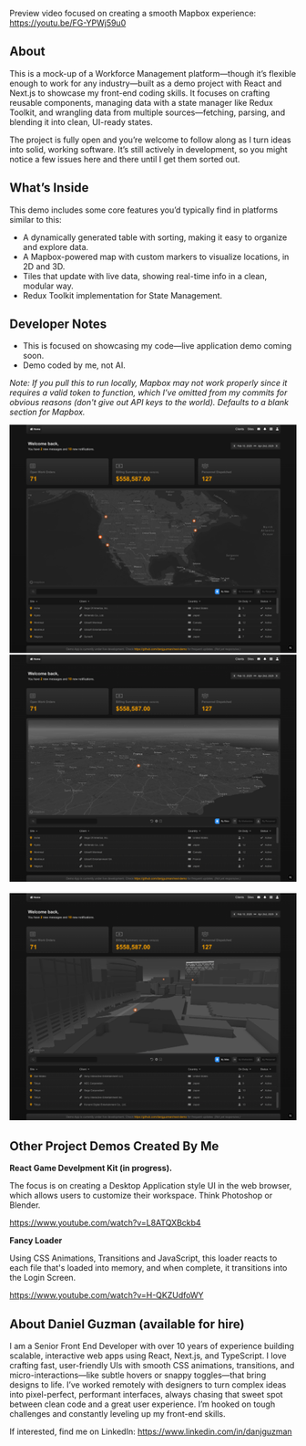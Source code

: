 Preview video focused on creating a smooth Mapbox experience: https://youtu.be/FG-YPWj59u0

## About

This is a mock-up of a Workforce Management platform—though it’s flexible enough to work for any industry—built as a demo project with React and Next.js to showcase my front-end coding skills. It focuses on crafting reusable components, managing data with a state manager like Redux Toolkit, and wrangling data from multiple sources—fetching, parsing, and blending it into clean, UI-ready states.

The project is fully open and you’re welcome to follow along as I turn ideas into solid, working software. It’s still actively in development, so you might notice a few issues here and there until I get them sorted out.

## What’s Inside

This demo includes some core features you’d typically find in platforms similar to this:

- A dynamically generated table with sorting, making it easy to organize and explore data.
- A Mapbox-powered map with custom markers to visualize locations, in 2D and 3D.
- Tiles that update with live data, showing real-time info in a clean, modular way.
- Redux Toolkit implementation for State Management.

## Developer Notes

- This is focused  on showcasing my code—live application demo coming soon.
- Demo coded by me, not AI.

*Note: If you pull this to run locally, Mapbox may not work properly since it requires a valid token to function, which I’ve omitted from my commits for obvious reasons (don't give out API keys to the world). Defaults to a blank section for Mapbox.*

<div style="text-align: center;">
  <img src="screenshot.png" alt="Screenshot of the demo">
</div>

<div style="text-align: center;">
  <img src="screenshot3.png" alt="Screenshot of the demo">
</div>
<br />

<div style="text-align: center;">
  <img src="screenshot2.png" alt="Screenshot of the demo">
</div>

## Other Project Demos Created By Me

<b>React Game Develpment Kit (in progress).</b> 

The focus is on creating a Desktop Application style UI in the web browser, which allows users to customize their workspace. Think Photoshop or Blender.

https://www.youtube.com/watch?v=L8ATQXBckb4

<b>Fancy Loader</b>

Using CSS Animations, Transitions and JavaScript, this loader reacts to each file that's loaded into memory, and when complete, it transitions into the Login Screen.

https://www.youtube.com/watch?v=H-QKZUdfoWY

## About Daniel Guzman (available for hire)

I am a Senior Front End Developer with over 10 years of experience building scalable, interactive web apps using React, Next.js, and TypeScript. I love crafting fast, user-friendly UIs with smooth CSS animations, transitions, and micro-interactions—like subtle hovers or snappy toggles—that bring designs to life. I’ve worked remotely with designers to turn complex ideas into pixel-perfect, performant interfaces, always chasing that sweet spot between clean code and a great user experience. I’m hooked on tough challenges and constantly leveling up my front-end skills.

If interested, find me on LinkedIn: <a href="https://www.linkedin.com/in/danjguzman" target="_blank">https://www.linkedin.com/in/danjguzman</a>